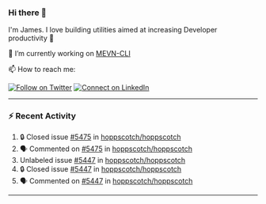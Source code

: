 ### Hi there 👋

I'm James. I love building utilities aimed at increasing Developer productivity :raised_hands: 

🔭 I’m currently working on [MEVN-CLI](https://github.com/madlabsinc/mevn-cli)

📫 How to reach me:

[![Follow on Twitter](https://img.shields.io/badge/--twitter?label=Twitter&logo=Twitter&style=social)](https://twitter.com/james_madhacks) [![Connect on LinkedIn](https://img.shields.io/badge/--linkedin?label=LinkedIn&logo=LinkedIn&style=social)](https://www.linkedin.com/in/jamesgeorge007)

---

### :zap: Recent Activity

<!--START_SECTION:activity-->
1. 🔒 Closed issue [#5475](https://github.com/hoppscotch/hoppscotch/issues/5475) in [hoppscotch/hoppscotch](https://github.com/hoppscotch/hoppscotch)
2. 🗣 Commented on [#5475](https://github.com/hoppscotch/hoppscotch/issues/5475#issuecomment-3474131820) in [hoppscotch/hoppscotch](https://github.com/hoppscotch/hoppscotch)
3.  Unlabeled issue [#5447](https://github.com/hoppscotch/hoppscotch/issues/5447) in [hoppscotch/hoppscotch](https://github.com/hoppscotch/hoppscotch)
4. 🔒 Closed issue [#5447](https://github.com/hoppscotch/hoppscotch/issues/5447) in [hoppscotch/hoppscotch](https://github.com/hoppscotch/hoppscotch)
5. 🗣 Commented on [#5447](https://github.com/hoppscotch/hoppscotch/issues/5447#issuecomment-3474083027) in [hoppscotch/hoppscotch](https://github.com/hoppscotch/hoppscotch)
<!--END_SECTION:activity-->

---

<!--
**jamesgeorge007/jamesgeorge007** is a ✨ _special_ ✨ repository because its `README.md` (this file) appears on your GitHub profile.

Here are some ideas to get you started:

- 🌱 I’m currently learning ...
- 👯 I’m looking to collaborate on ...
- 🤔 I’m looking for help with ...
- 💬 Ask me about ...
- 😄 Pronouns: ...
- ⚡ Fun fact: ...
-->
